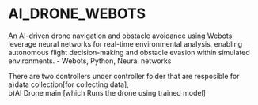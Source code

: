 # AI_DRONE_WEBOTS
   An AI-driven drone navigation and obstacle avoidance using Webots leverage neural networks for real-time environmental analysis, enabling autonomous flight decision-making and obstacle evasion within simulated environments. - Webots, Python, Neural networks

   There are two controllers under controller folder that are resposible for
a)data collection[for collecting data],  
b)AI Drone main [which Runs the drone using trained model]
